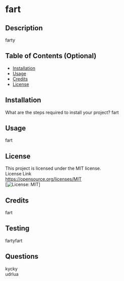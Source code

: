 # fart

## Description

farty

## Table of Contents (Optional)

- [Installation](#installation)
- [Usage](#usage)
- [Credits](#credits)
- [License](#license)

## Installation
What are the steps required to install your project? 
fart

## Usage

fart

## License
This project is licensed under the MIT license.  
License Link  
https://opensource.org/licenses/MIT   
[![License: MIT](https://img.shields.io/badge/License-MIT-yellow.svg)]  

## Credits

fart  

## Testing

fartyfart  

## Questions

kycky  
udrlua


